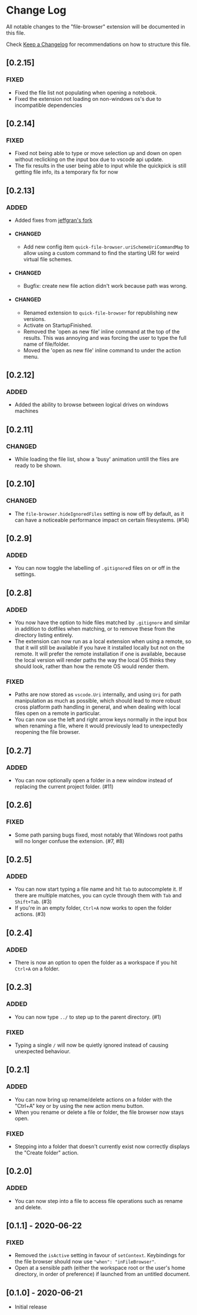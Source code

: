 
# Change Log

All notable changes to the "file-browser" extension will be documented in this file.

Check [Keep a Changelog](http://keepachangelog.com/) for recommendations on how to structure this
file.

## [0.2.15]

### FIXED

-   Fixed the file list not populating when opening a notebook.
-   Fixed the extension not loading on non-windows os's due to incompatible dependencies

## [0.2.14]

### FIXED

-   Fixed not being able to type or move selection up and down on open without reclicking on the input box due to vscode api update.
-   The fix results in the user being able to input while the quickpick is still getting file info, its a temporary fix for now

## [0.2.13]

### ADDED

-   Added fixes from [jeffgran's fork](https://github.com/jeffgran/vscode-quick-file-browser)
-   #### CHANGED
    -   Add new config item `quick-file-browser.uriSchemeUriCommandMap` to allow using a custom command to find the starting URI for weird virtual file schemes.  
-   #### CHANGED
    -   Bugfix: create new file action didn't work because path was wrong.
-   #### CHANGED
    -   Renamed extension to `quick-file-browser` for republishing new versions.
    -   Activate on StartupFinished.
    -   Removed the 'open as new file' inline command at the top of the results. This was annoying and was forcing the user to type the full name of file/folder.
    -   Moved the 'open as new file' inline command to under the action menu.

## [0.2.12]

### ADDED

-   Added the ability to browse between logical drives on windows machines


## [0.2.11]

### CHANGED

-   While loading the file list, show a 'busy' animation untill the files are ready to be shown.

## [0.2.10]

### CHANGED

-   The `file-browser.hideIgnoredFiles` setting is now off by default, as it can have a noticeable
    performance impact on certain filesystems. (#14)

## [0.2.9]

### ADDED

-   You can now toggle the labelling of `.gitignore`d files on or off in the settings.

## [0.2.8]

### ADDED

-   You now have the option to hide files matched by `.gitignore` and similar in addition to
    dotfiles when matching, or to remove these from the directory listing entirely.
-   The extension can now run as a local extension when using a remote, so that it will still be
    available if you have it installed locally but not on the remote. It will prefer the remote
    installation if one is available, because the local version will render paths the way the local
    OS thinks they should look, rather than how the remote OS would render them.

### FIXED

-   Paths are now stored as `vscode.Uri` internally, and using `Uri` for path manipulation as much
    as possible, which should lead to more robust cross platform path handling in general, and when
    dealing with local files open on a remote in particular.
-   You can now use the left and right arrow keys normally in the input box when renaming a file,
    where it would previously lead to unexpectedly reopening the file browser.

## [0.2.7]

### ADDED

-   You can now optionally open a folder in a new window instead of replacing the current project
    folder. (#11)

## [0.2.6]

### FIXED

-   Some path parsing bugs fixed, most notably that Windows root paths will no longer confuse the
    extension. (#7, #8)

## [0.2.5]

### ADDED

-   You can now start typing a file name and hit `Tab` to autocomplete it. If there are multiple
    matches, you can cycle through them with `Tab` and `Shift+Tab`. (#3)
-   If you're in an empty folder, `Ctrl+A` now works to open the folder actions. (#3)

## [0.2.4]

### ADDED

-   There is now an option to open the folder as a workspace if you hit `Ctrl+A` on a folder.

## [0.2.3]

### ADDED

-   You can now type `../` to step up to the parent directory. (#1)

### FIXED

-   Typing a single `/` will now be quietly ignored instead of causing unexpected behaviour.

## [0.2.1]

### ADDED

-   You can now bring up rename/delete actions on a folder with the "Ctrl+A" key or by using the new
    action menu button.
-   When you rename or delete a file or folder, the file browser now stays open.

### FIXED

-   Stepping into a folder that doesn't currently exist now correctly displays the "Create folder"
    action.

## [0.2.0]

### ADDED

-   You can now step into a file to access file operations such as rename and delete.

## [0.1.1] - 2020-06-22

### FIXED

-   Removed the `isActive` setting in favour of `setContext`. Keybindings for the file browser
    should now use `"when": "inFileBrowser"`.
-   Open at a sensible path (either the workspace root or the user's home directory, in order of
    preference) if launched from an untitled document.

## [0.1.0] - 2020-06-21

-   Initial release
